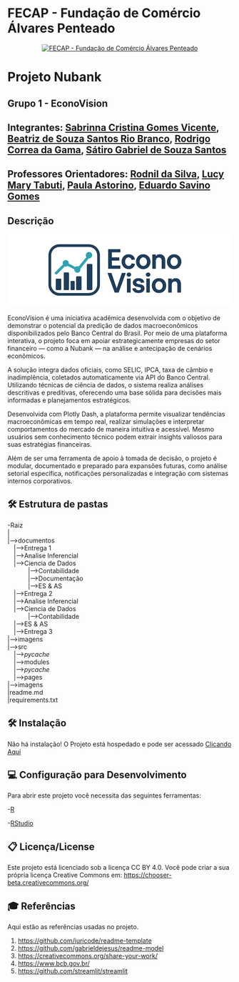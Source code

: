 # FECAP - Fundação de Comércio Álvares Penteado
<p align="center">
<a href= "https://www.fecap.br/"><img src="https://encrypted-tbn0.gstatic.com/images?q=tbn:ANd9GcRhZPrRa89Kma0ZZogxm0pi-tCn_TLKeHGVxywp-LXAFGR3B1DPouAJYHgKZGV0XTEf4AE&usqp=CAU" alt="FECAP - Fundação de Comércio Álvares Penteado" border="0"></a>
</p>

# Projeto Nubank  

## Grupo 1 - EconoVision

## Integrantes: <a href="https://www.linkedin.com/in/sabrinna-vicente-049225306/">Sabrinna Cristina Gomes Vicente</a>, <a href="https://www.linkedin.com/in/biaib/">Beatriz de Souza Santos Rio Branco</a>, <a href="https://www.linkedin.com/in/rodrigocgama04/">Rodrigo Correa da Gama</a>, <a href="https://www.linkedin.com/in/s%C3%A1tiro-gabriel-27081430b/">Sátiro Gabriel de Souza Santos</a>
## Professores Orientadores: <a href="https://www.linkedin.com/in/professorrodnil/">Rodnil da Silva</a>, <a href="https://www.linkedin.com/in/lucymari/">Lucy Mary Tabuti</a>, <a href="https://www.linkedin.com/in/paula-astorino-432b5812a/">Paula Astorino</a>, <a href="https://www.linkedin.com/in/eduardo-savino-gomes-77833a10/">Eduardo Savino Gomes</a>

## Descrição

<p align="center">
<img src="imagens/EconoVisionLogo.png" alt="EconoVision" border="0">

EconoVision é uma iniciativa acadêmica desenvolvida com o objetivo de demonstrar o potencial da predição de dados macroeconômicos disponibilizados pelo Banco Central do Brasil. Por meio de uma plataforma interativa, o projeto foca em apoiar estrategicamente empresas do setor financeiro — como a Nubank — na análise e antecipação de cenários econômicos.

A solução integra dados oficiais, como SELIC, IPCA, taxa de câmbio e inadimplência, coletados automaticamente via API do Banco Central. Utilizando técnicas de ciência de dados, o sistema realiza análises descritivas e preditivas, oferecendo uma base sólida para decisões mais informadas e planejamentos estratégicos.

Desenvolvida com Plotly Dash, a plataforma permite visualizar tendências macroeconômicas em tempo real, realizar simulações e interpretar comportamentos do mercado de maneira intuitiva e acessível. Mesmo usuários sem conhecimento técnico podem extrair insights valiosos para suas estratégias financeiras.

Além de ser uma ferramenta de apoio à tomada de decisão, o projeto é modular, documentado e preparado para expansões futuras, como análise setorial específica, notificações personalizadas e integração com sistemas internos corporativos.


## 🛠 Estrutura de pastas

-Raiz<br>
|<br>
|-->documentos<br>
  &emsp;|-->Entrega 1<br>
    &emsp;|-->Analise Inferencial<br>
    &emsp;|-->Ciencia de Dados<br>
    &emsp;|-->Contabilidade<br>
    &emsp;|-->Documentação<br>
    &emsp;|-->ES & AS<br>
  &emsp;|-->Entrega 2<br>
    &emsp;|-->Analise Inferencial<br> 
    &emsp;|-->Ciencia de Dados<br>
    &emsp;|-->Contabilidade<br> 
    &emsp;|-->ES & AS<br>
 &emsp;|-->Entrega 3<br>
|-->imagens<br>
|-->src<br>
   &emsp;|-->_pycache_<br>
   &emsp;|-->modules<br>
       &emsp;|-->_pycache_<br>
   &emsp;|-->pages<br>
|-->imagens<br>
|readme.md<br>
|requirements.txt<br>

## 🛠 Instalação

Não há instalação! O Projeto está hospedado e pode ser acessado <a href="https://dashboard-bcb.streamlit.app/">Clicando Aqui</a>

## 💻 Configuração para Desenvolvimento

Para abrir este projeto você necessita das seguintes ferramentas:

-<a href="https://www.r-project.org/">R</a>

-<a href="https://posit.co/download/rstudio-desktop/">RStudio</a>

## 📋 Licença/License
Este projeto está licenciado sob a licença CC BY 4.0.
Você pode criar a sua própria licença Creative Commons em: https://chooser-beta.creativecommons.org/


## 🎓 Referências

Aqui estão as referências usadas no projeto.

1. <https://github.com/iuricode/readme-template>
2. <https://github.com/gabrieldejesus/readme-model>
3. <https://creativecommons.org/share-your-work/>
4. <https://www.bcb.gov.br/>
5. <https://github.com/streamlit/streamlit>





